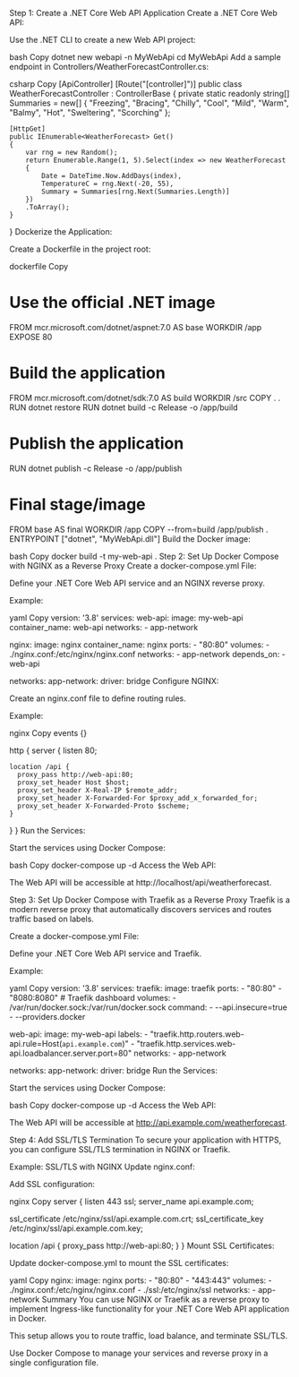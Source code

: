 Step 1: Create a .NET Core Web API Application
Create a .NET Core Web API:

Use the .NET CLI to create a new Web API project:

bash
Copy
dotnet new webapi -n MyWebApi
cd MyWebApi
Add a sample endpoint in Controllers/WeatherForecastController.cs:

csharp
Copy
[ApiController]
[Route("[controller]")]
public class WeatherForecastController : ControllerBase
{
    private static readonly string[] Summaries = new[]
    {
        "Freezing", "Bracing", "Chilly", "Cool", "Mild", "Warm", "Balmy", "Hot", "Sweltering", "Scorching"
    };

    [HttpGet]
    public IEnumerable<WeatherForecast> Get()
    {
        var rng = new Random();
        return Enumerable.Range(1, 5).Select(index => new WeatherForecast
        {
            Date = DateTime.Now.AddDays(index),
            TemperatureC = rng.Next(-20, 55),
            Summary = Summaries[rng.Next(Summaries.Length)]
        })
        .ToArray();
    }
}
Dockerize the Application:

Create a Dockerfile in the project root:

dockerfile
Copy
# Use the official .NET image
FROM mcr.microsoft.com/dotnet/aspnet:7.0 AS base
WORKDIR /app
EXPOSE 80

# Build the application
FROM mcr.microsoft.com/dotnet/sdk:7.0 AS build
WORKDIR /src
COPY . .
RUN dotnet restore
RUN dotnet build -c Release -o /app/build

# Publish the application
RUN dotnet publish -c Release -o /app/publish

# Final stage/image
FROM base AS final
WORKDIR /app
COPY --from=build /app/publish .
ENTRYPOINT ["dotnet", "MyWebApi.dll"]
Build the Docker image:

bash
Copy
docker build -t my-web-api .
Step 2: Set Up Docker Compose with NGINX as a Reverse Proxy
Create a docker-compose.yml File:

Define your .NET Core Web API service and an NGINX reverse proxy.

Example:

yaml
Copy
version: '3.8'
services:
  web-api:
    image: my-web-api
    container_name: web-api
    networks:
      - app-network

  nginx:
    image: nginx
    container_name: nginx
    ports:
      - "80:80"
    volumes:
      - ./nginx.conf:/etc/nginx/nginx.conf
    networks:
      - app-network
    depends_on:
      - web-api

networks:
  app-network:
    driver: bridge
Configure NGINX:

Create an nginx.conf file to define routing rules.

Example:

nginx
Copy
events {}

http {
  server {
    listen 80;

    location /api {
      proxy_pass http://web-api:80;
      proxy_set_header Host $host;
      proxy_set_header X-Real-IP $remote_addr;
      proxy_set_header X-Forwarded-For $proxy_add_x_forwarded_for;
      proxy_set_header X-Forwarded-Proto $scheme;
    }
  }
}
Run the Services:

Start the services using Docker Compose:

bash
Copy
docker-compose up -d
Access the Web API:

The Web API will be accessible at http://localhost/api/weatherforecast.

Step 3: Set Up Docker Compose with Traefik as a Reverse Proxy
Traefik is a modern reverse proxy that automatically discovers services and routes traffic based on labels.

Create a docker-compose.yml File:

Define your .NET Core Web API service and Traefik.

Example:

yaml
Copy
version: '3.8'
services:
  traefik:
    image: traefik
    ports:
      - "80:80"
      - "8080:8080"  # Traefik dashboard
    volumes:
      - /var/run/docker.sock:/var/run/docker.sock
    command:
      - --api.insecure=true
      - --providers.docker

  web-api:
    image: my-web-api
    labels:
      - "traefik.http.routers.web-api.rule=Host(`api.example.com`)"
      - "traefik.http.services.web-api.loadbalancer.server.port=80"
    networks:
      - app-network

networks:
  app-network:
    driver: bridge
Run the Services:

Start the services using Docker Compose:

bash
Copy
docker-compose up -d
Access the Web API:

The Web API will be accessible at http://api.example.com/weatherforecast.

Step 4: Add SSL/TLS Termination
To secure your application with HTTPS, you can configure SSL/TLS termination in NGINX or Traefik.

Example: SSL/TLS with NGINX
Update nginx.conf:

Add SSL configuration:

nginx
Copy
server {
  listen 443 ssl;
  server_name api.example.com;

  ssl_certificate /etc/nginx/ssl/api.example.com.crt;
  ssl_certificate_key /etc/nginx/ssl/api.example.com.key;

  location /api {
    proxy_pass http://web-api:80;
  }
}
Mount SSL Certificates:

Update docker-compose.yml to mount the SSL certificates:

yaml
Copy
nginx:
  image: nginx
  ports:
    - "80:80"
    - "443:443"
  volumes:
    - ./nginx.conf:/etc/nginx/nginx.conf
    - ./ssl:/etc/nginx/ssl
  networks:
    - app-network
Summary
You can use NGINX or Traefik as a reverse proxy to implement Ingress-like functionality for your .NET Core Web API application in Docker.

This setup allows you to route traffic, load balance, and terminate SSL/TLS.

Use Docker Compose to manage your services and reverse proxy in a single configuration file.